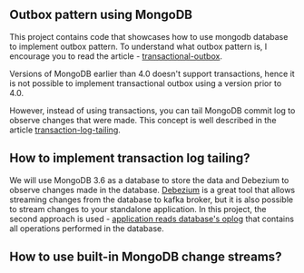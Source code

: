 ## Outbox pattern using MongoDB

This project contains code that showcases how to use mongodb database to implement outbox pattern. To understand what outbox pattern is, I encourage you to read the article - [transactional-outbox](https://microservices.io/patterns/data/transactional-outbox.html).

Versions of MongoDB earlier than 4.0 doesn't support transactions, hence it is not possible to implement transactional outbox using a version prior to 4.0.

However, instead of using transactions, you can tail MongoDB commit log to observe changes that were made. This concept is well described in the article [transaction-log-tailing](https://microservices.io/patterns/data/transaction-log-tailing.html).

## How to implement transaction log tailing?
We will use MongoDB 3.6 as a database to store the data and Debezium to observe changes made in the database. [Debezium](https://debezium.io/) is a great tool that allows streaming changes from the database to kafka broker, but it is also possible to stream changes to your standalone application. In this project, the second approach is used - [application reads database's oplog](https://debezium.io/documentation/reference/stable/connectors/mongodb.html#_oplog_capture_mode_legacy) that contains all operations performed in the database.

## How to use built-in MongoDB change streams?
